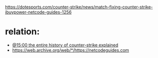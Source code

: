https://dotesports.com/counter-strike/news/match-fixing-counter-strike-ibuypower-netcode-guides-1256

# relation:
- [@15:00 the entire history of counter-strike explained](https://youtu.be/B35zWsp0r4Y?t=905)
- https://web.archive.org/web/*/https://netcodeguides.com
